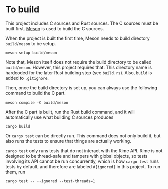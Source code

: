 # To build

This project includes C sources and Rust sources.
The C sources must be built first.
[Meson](https://mesonbuild.com/index.html) is used to build the C sources.

When the project is built the first time, Meson needs to build directory
`build/meson` to be setup.

```
meson setup build/meson
```

Note that, Meson itself does not require the build directory to be called
`build/meson`. However, this project requires that. This directory name is
hardcoded for the later Rust building step (see `build.rs`). Also, `build` is
added to `.gitignore`.

Then, once the build directory is set up, you can always use the following
command to build the C part.

```
meson compile -C build/meson
```

After the C part is built, run the Rust build command, and it will
automatically use what building C sources produces

```
cargo build
```

Or `cargo test` can be directly run. This command does not only build it, but
also runs the tests to ensure that things are actually working.

`cargo test` only runs tests that do not interact with the Rime API. Rime is
not designed to be thread-safe and tampers with global objects, so tests
involving its API cannot be run concurrently, which is how `cargo test` runs
tests by default, and therefore are labeled `#[ignored]` in this project. To
run them, run

```
cargo test -- --ignored --test-threads=1
```

